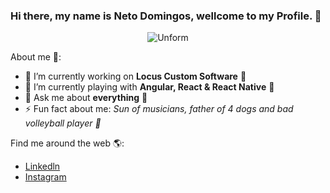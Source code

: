### Hi there, my name is Neto Domingos, wellcome to my Profile. 👋

<p align="center">
  <img src="https://user-images.githubusercontent.com/49910898/107430340-c50d7700-6b03-11eb-8074-6ad3185b5da3.png"  alt="Unform" />
</p>


About me 🧐:

- 🔭 I’m currently working on **Locus Custom Software** 🚀
- 🌱 I’m currently playing with **Angular, React & React Native** 📃
- 💬 Ask me about **everything** 🤩
- ⚡ Fun fact about me: *Sun of musicians, father of 4 dogs and bad volleyball player 🤘*

Find me around the web 🌎:

- [Linkedln](https://www.linkedin.com/in/netodomingos/)
- [Instagram](https://www.instagram.com/neto_domingoss/)
